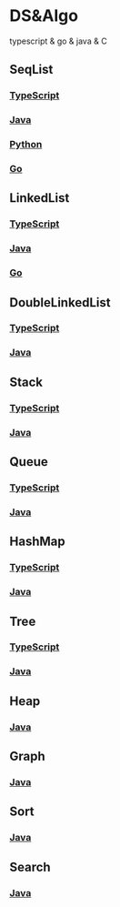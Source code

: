 # DS&Algo

typescript &amp; go &amp; java &amp; C

## SeqList

### [TypeScript](./TS/src/array.ts)

### [Java](./Java/src/SeqList/Array.java)

### [Python](./Python/array.py)

### [Go](./go/SeqList/list.go)

## LinkedList

### [TypeScript](./TS/src/linkedList.ts)

### [Java](./Java/src/LInkedList/LinkedList.java)

### [Go](./go/LinkedList/linkedlist.go)

## DoubleLinkedList

### [TypeScript](./TS/src/doublyLinkedList.ts)

### [Java](./Java/src/DoublyLinkedList/DoubleLinkedList.java)


## Stack

### [TypeScript](./TS/src/stack.ts)

### [Java](./Java/src/Stack/)


## Queue

### [TypeScript](./TS/src/queue.ts)

### [Java](./Java/src/Queue/)



## HashMap

### [TypeScript](./TS/src/hashmap.ts)

### [Java](./Java/src/HashMap/)



## Tree

### [TypeScript](./TS/src/tree.ts)

### [Java](./Java/src/Tree/)

## Heap

### [Java](./Java/src/Heap/)

## Graph

### [Java](./Java/src/Graph/)

## Sort

### [Java](./Java/src/Sort/)

## Search

### [Java](./Java/src/Search/)
